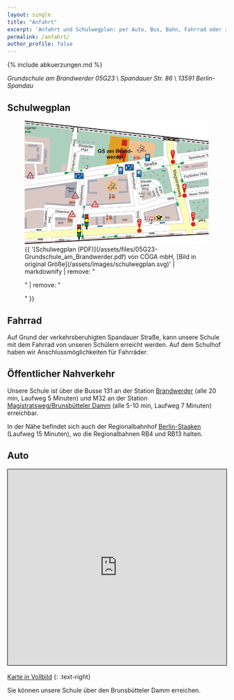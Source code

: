 ```yaml
---
layout: single
title: "Anfahrt"
excerpt: 'Anfahrt und Schulwegplan: per Auto, Bus, Bahn, Fahrrad oder zu Fuß.'
permalink: /anfahrt/
author_profile: false
---
```


{% include abkuerzungen.md %}

*Grundschule am Brandwerder 05G23* \\
*Spandauer Str. 86* \\
*13591 Berlin-Spandau*

## Schulwegplan

<figure>
  <img src="/assets/images/schulwegplan-cropped.png">
  <figcaption>{{ '[Schulwegplan (PDF)](/assets/files/05G23-Grundschule_am_Brandwerder.pdf) von CÖGA mbH, [Bild in original Größe](/assets/images/schulwegplan.svg)' | markdownify | remove: "<p>" | remove: "</p>" }}</figcaption>
</figure>

## Fahrrad

Auf Grund der verkehrsberuhigten Spandauer Straße, kann unsere Schule mit dem
Fahrrad von unseren Schülern erreicht werden. Auf dem Schulhof haben wir
Anschlussmöglichkeiten für Fahrräder.

## Öffentlicher Nahverkehr

Unsere Schule ist über die Busse 131 an der Station
[Brandwerder](https://fahrinfo.bvg.de/Fahrinfo/bin/stboard.bin/dn?start=1&input=900037122&adjustStBoard=yes&boardType=depRT)
(alle 20 min, Laufweg 5 Minuten) und M32 an der Station
[Magistratsweg/Brunsbütteler Damm](https://fahrinfo.bvg.de/Fahrinfo/bin/stboard.bin/dn?start=1&input=900037101&adjustStBoard=yes&boardType=depRT)
(alle 5-10 min, Laufweg 7 Minuten) erreichbar.

In der Nähe befindet sich auch der Regionalbahnhof
[Berlin-Staaken](https://fahrinfo.bvg.de/Fahrinfo/bin/stboard.bin/dn?start=1&input=900029305&adjustStBoard=yes&boardType=depRT)
(Laufweg 15 Minuten), wo die Regionalbahnen RB4 und RB13 halten.

## Auto

<iframe width="100%" height="450" frameborder="0" scrolling="no" marginheight="0" marginwidth="0" src="https://www.openstreetmap.org/export/embed.html?bbox=13.146761655807497%2C52.53412596404701%2C13.158713579177858%2C52.53803500223838&amp;layer=mapnik&amp;marker=52.53608052664509%2C13.152737617492676" style="border: 1px solid black"></iframe>

[Karte in Vollbild](https://www.openstreetmap.org/?mlat=52.53608&amp;mlon=13.15274#map=17/52.53608/13.15274&amp;layers=N)
{: .text-right}

Sie können unsere Schule über den Brunsbütteler Damm erreichen.
